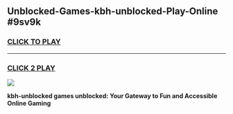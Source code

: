 
## Unblocked-Games-kbh-unblocked-Play-Online #9sv9k
<h3>
<a href="https://news.freeplayer.one?title=kbh-unblocked&ref=3">CLICK TO PLAY</a></h3>
<hr>

<h3>
<a href="https://news.freeplayer.one?title=kbh-unblocked&ref=3">CLICK 2 PLAY</a>
  
</h3>

<a href="https://news.freeplayer.one?title=kbh-unblocked&ref=3"><img src="https://clearcache.store/games.png"></a>


**kbh-unblocked games unblocked: Your Gateway to Fun and Accessible Online Gaming**
